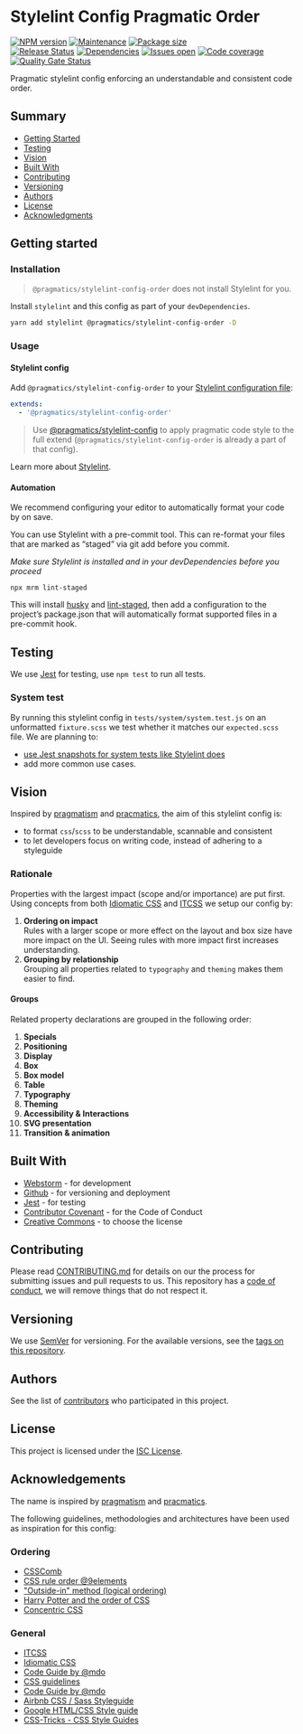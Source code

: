 # Stylelint Config Pragmatic Order

[![NPM version][version-shield]][version-url]
[![Maintenance][maintenance-shield]][maintenance-url]
[![Package size][package-size-shield]][package-size-url] \
[![Release Status][release-status-shield]][release-status-url]
[![Dependencies][dependencies-shield]][dependencies-url]
[![Issues open][issues-shield]][issues-url]
[![Code coverage][coverage-shield]][coverage-url]
[![Quality Gate Status][quality-shield]][quality-url]

Pragmatic stylelint config enforcing an understandable and consistent code order.

## Summary

- [Getting Started](#getting-started)
- [Testing](#testing)
- [Vision](#vision)
- [Built With](#built-with)
- [Contributing](#contributing)
- [Versioning](#versioning)
- [Authors](#authors)
- [License](#license)
- [Acknowledgments](#acknowledgments)

## Getting started

### Installation

> `@pragmatics/stylelint-config-order` does not install Stylelint for you.

Install `stylelint` and this config as part of your `devDependencies`.

```sh
yarn add stylelint @pragmatics/stylelint-config-order -D
```

### Usage

#### Stylelint config

Add `@pragmatics/stylelint-config-order` to your [Stylelint configuration file](https://stylelint.io/user-guide/configure):

```yaml
extends:
  - '@pragmatics/stylelint-config-order'
```

> Use [@pragmatics/stylelint-config](https://www.npmjs.com/package/@pragmatics/stylelint-config) to apply pragmatic code style to the full extend (`@pragmatics/stylelint-config-order` is already a part
> of that config).

Learn more about [Stylelint](https://stylelint.io/).

#### Automation

We recommend configuring your editor to automatically format your code by on save.

You can use Stylelint with a pre-commit tool. This can re-format your files that are marked as “staged” via git add before you commit.

_Make sure Stylelint is installed and in your devDependencies before you proceed_

```
npx mrm lint-staged
```

This will install [husky](https://github.com/typicode/husky) and [lint-staged](https://github.com/okonet/lint-staged), then add a configuration to the project’s package.json that will automatically format supported files in a pre-commit
hook.

## Testing

We use [Jest](https://jestjs.io/) for testing, use `npm test` to run all tests.

### System test

By running this stylelint config in `tests/system/system.test.js` on an unformatted `fixture.scss` we test whether it matches our `expected.scss` file.
We are planning to:

- [use Jest snapshots for system tests like Stylelint does](https://github.com/stylelint/stylelint/tree/master/system-tests)
- add more common use cases.

## Vision

Inspired by [pragmatism](https://en.wikipedia.org/wiki/Pragmatism) and [pracmatics](https://en.wikipedia.org/wiki/Pragmatics), the aim of this stylelint config is:

- to format `css`/`scss` to be understandable, scannable and consistent
- to let developers focus on writing code, instead of adhering to a styleguide

### Rationale

Properties with the largest impact (scope and/or importance) are put first.
Using concepts from both [Idiomatic CSS] and [ITCSS] we setup our config by:

1. **Ordering on impact**\
   Rules with a larger scope or more effect on the layout and box size have more impact on the UI.
   Seeing rules with more impact first increases understanding.
2. **Grouping by relationship**\
   Grouping all properties related to `typography` and `theming` makes them easier to find.

#### Groups

Related property declarations are grouped in the following order:

1. **Specials**
1. **Positioning**
1. **Display**
1. **Box**
1. **Box model**
1. **Table**
1. **Typography**
1. **Theming**
1. **Accessibility & Interactions**
1. **SVG presentation**
1. **Transition & animation**

## Built With

- [Webstorm](https://www.jetbrains.com/webstorm/) - for development
- [Github](https://github.com) - for versioning and deployment
- [Jest](https://jestjs.io/) - for testing
- [Contributor Covenant](https://www.contributor-covenant.org/) - for the Code of Conduct
- [Creative Commons](https://creativecommons.org/) - to choose the license

## Contributing

Please read [CONTRIBUTING.md](CONTRIBUTING.md) for details on our the process for submitting issues and pull requests to us.
This repository has a [code of conduct](CODE_OF_CONDUCT.md), we will remove things that do not respect it.

## Versioning

We use [SemVer](http://semver.org/) for versioning.
For the available versions, see the [tags on this repository](https://github.com/PurpleBooth/a-good-readme-template/tags).

## Authors

See the list of [contributors](https://github.com/pvds/stylelint-config-order/contributors)
who participated in this project.

## License

This project is licensed under the [ISC License](LICENSE.md).

## Acknowledgements

The name is inspired by [pragmatism](https://en.wikipedia.org/wiki/Pragmatism) and [pracmatics](https://en.wikipedia.org/wiki/Pragmatics).

The following guidelines, methodologies and architectures have been used as inspiration for this config:

### Ordering

- [CSSComb](https://github.com/csscomb/csscomb.js)
- [CSS rule order @9elements](https://9elements.com/css-rule-order/)
- ["Outside-in" method (logical ordering)](https://webdesign.tutsplus.com/articles/outside-in-ordering-css-properties-by-importance--cms-21685)
- [Harry Potter and the order of CSS](https://dev.to/thekashey/happy-potter-and-the-order-of-css-5ec)
- [Concentric CSS](https://github.com/brandon-rhodes/Concentric-CSS/blob/master/style3.css)

### General

- [ITCSS]
- [Idiomatic CSS]
- [Code Guide by @mdo](https://codeguide.co/#css)
- [CSS guidelines](https://cssguidelin.es/)
- [Code Guide by @mdo](https://codeguide.co/#css)
- [Airbnb CSS / Sass Styleguide](https://github.com/airbnb/css#css)
- [Google HTML/CSS Style guide](https://google.github.io/styleguide/htmlcssguide.html#CSS_Formatting_Rules)
- [CSS-Tricks - CSS Style Guides](https://css-tricks.com/css-style-guides/)

[idiomatic css]: https://github.com/necolas/idiomatic-css
[itcss]: https://www.xfive.co/blog/itcss-scalable-maintainable-css-architecture/
[version-shield]: https://img.shields.io/npm/v/@pragmatics/stylelint-config-order.svg
[version-url]: https://www.npmjs.com/package/@pragmatics/stylelint-config-order
[maintenance-shield]: https://img.shields.io/maintenance/yes/2020.svg?color=blue
[maintenance-url]: https://github.com/pvds/stylelint-config-order/graphs/commit-activity
[package-size-shield]: https://img.shields.io/bundlephobia/min/@pragmatics/stylelint-config-order.svg?label=size
[package-size-url]: https://bundlephobia.com/result?p=@pragmatics/stylelint-config-order
[release-status-shield]: https://img.shields.io/github/workflow/status/pvds/stylelint-config-order/release.svg
[release-status-url]: https://github.com/pvds/stylelint-config-order/actions?query=workflow%3Arelease
[dependencies-shield]: https://img.shields.io/david/pvds/stylelint-config-order.svg
[dependencies-url]: https://github.com/pvds/stylelint-config-order
[issues-shield]: https://img.shields.io/github/issues/pvds/stylelint-config-order.svg
[issues-url]: https://github.com/pvds/stylelint-config-order/issues
[coverage-shield]: https://img.shields.io/codecov/c/github/pvds/stylelint-config-order.svg
[coverage-url]: https://codecov.io/gh/pvds/stylelint-config-order
[quality-shield]: https://img.shields.io/sonar/quality_gate/pvds_stylelint-config-order.svg?server=https%3A%2F%2Fsonarcloud.io
[quality-url]: https://sonarcloud.io/dashboard?id=pvds_stylelint-config-order
